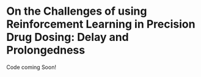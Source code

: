 # On the Challenges of using Reinforcement Learning in Precision Drug Dosing: Delay and Prolongedness

Code coming Soon!
